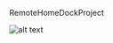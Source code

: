RemoteHomeDockProject

![alt text](https://raw.githubusercontent.com/raul4247/RemoteHomeDockProject/master/circuit.jpg)
